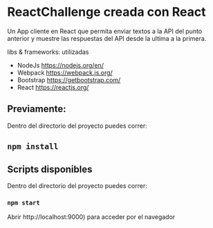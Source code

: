 # ReactChallenge creada con React

Un App cliente en React que permita enviar textos a la API del punto anterior y muestre las respuestas del API desde la ultima a la primera.

libs & frameworks: utilizadas
- NodeJs https://nodejs.org/en/
- Webpack https://webpack.js.org/
- Bootstrap https://getbootstrap.com/
- React https://reactjs.org/


## Previamente:
Dentro del directorio del proyecto puedes correr:
## `npm install`

## Scripts disponibles

Dentro del directorio del proyecto puedes correr:
### `npm start`
Abrir http://localhost:9000) para acceder por el navegador

